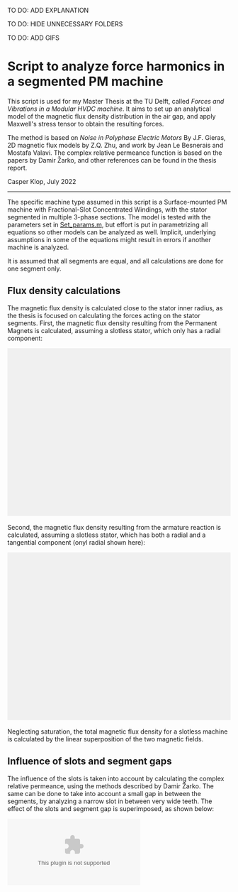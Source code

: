 TO DO: ADD EXPLANATION

TO DO: HIDE UNNECESSARY FOLDERS

TO DO: ADD GIFS

# Script to analyze force harmonics in a segmented PM machine

This script is used for my Master Thesis at the TU Delft, called *Forces and Vibrations in a Modular HVDC machine*.
It aims to set up an analytical model of the magnetic flux density distribution in the air gap, and apply Maxwell's stress tensor to obtain the resulting forces.

The method is based on *Noise in Polyphase Electric Motors* By J.F. Gieras, 2D magnetic flux models by Z.Q. Zhu, and work by Jean Le Besnerais and Mostafa Valavi. 
The complex relative permeance function is based on the papers by Damir Žarko, and other references can be found in the thesis report.

Casper Klop, July 2022

---
The specific machine type assumed in this script is a Surface-mounted PM machine with Fractional-Slot Concentrated Windings, with the stator segmented in multiple 3-phase sections.
The model is tested with the parameters set in [Set_params.m](Set_params.m), but effort is put in parametrizing all equations so other models can be analyzed as well. Implicit, underlying assumptions in some of the equations might result in errors if another machine is analyzed.

It is assumed that all segments are equal, and all calculations are done for one segment only.

## Flux density calculations
The magnetic flux density is calculated close to the stator inner radius, as the thesis is focused on calculating the forces acting on the stator segments.
First, the magnetic flux density resulting from the Permanent Magnets is calculated, assuming a slotless stator, which only has a radial component:

![Radial flux density due to rotor](GIFs/FluxPMRadial.gif)

Second, the magnetic flux density resulting from the armature reaction is calculated, assuming a slotless stator, which has both a radial and a tangential component (onyl radial shown here):

![Radial flux density due to stator](GIFs/FluxArmRadial.gif)

Neglecting saturation, the total magnetic flux density for a slotless machine is calculated by the linear superposition of the two magnetic fields.

## Influence of slots and segment gaps
The influence of the slots is taken into account by calculating the complex relative permeance, using the methods described by Damir Žarko. 
The same can be done to take into account a small gap in between the segments, by analyzing a narrow slot in between very wide teeth. The effect of the slots and segment gap is superimposed, as shown below:

![Relative permeance](Figures/lambda.eps)

